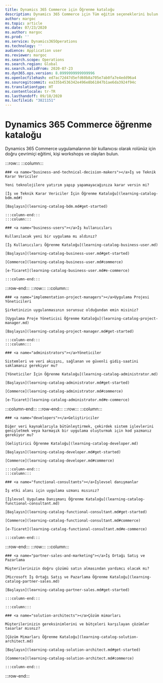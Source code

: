 ```yaml
---
title: Dynamics 365 Commerce için Öğrenme kataloğu
description: Dynamics 365 Commerce için Tüm eğitim seçeneklerini bulun.
author: margoc
ms.topic: article
ms.date: 07/23/2020
ms.author: margoc
ms.prod: ''
ms.service: Dynamics365Operations
ms.technology: ''
audience: Application user
ms.reviewer: margoc
ms.search.scope: Operations
ms.search.region: Global
ms.search.validFrom: 2020-07-23
ms.dyn365.ops.version: 8.0999999999999996
ms.openlocfilehash: ed7ac72d47d5efd60b8a705e7ab0fa7e4edd96a4
ms.sourcegitcommit: ea335b4536342e496e8b61847b1ae6da3924f94c
ms.translationtype: HT
ms.contentlocale: tr-TR
ms.lasthandoff: 09/18/2020
ms.locfileid: "3821151"
---
```

# <a name="dynamics-365-commerce-learning-catalog"></a>Dynamics 365 Commerce öğrenme kataloğu 

Dynamics 365 Commerce uygulamalarının bir kullanıcısı olarak rolünüz için doğru çevrimiçi eğitimi, kişi workshops ve olayları bulun.

<!-- ![Universal Windows Platform (UWP)](images/platform-uwp.png)  -->  

:::row:::
    :::column:::
<!-- ![Universal Windows Platform (UWP)](images/platform-uwp.png)  -->  

    ### <a name="business-and-technical-decision-makers"></a>İş ve Teknik Karar Vericiler

    Yeni teknolojilere yatırım yapıp yapamayacağınıza karar versin mi? 

    [İş ve Teknik Karar Vericiler İçin Öğrenme Kataloğu](learning-catalog-bdm.md#)

    [Başlayın](learning-catalog-bdm.md#get-started)

    :::column-end:::
    :::column:::

    ### <a name="business-users"></a>İş kullanıcıları

    Kullanılacak yeni bir uygulama mı aldınız? 

    [İş Kullanıcıları Öğrenme Kataloğu](learning-catalog-business-user.md)

    [Başlayın](learning-catalog-business-user.md#get-started)

    [Commerce](learning-catalog-business-user.md#commerce)

    [e-Ticaret](learning-catalog-business-user.md#e-commerce)

    :::column-end:::
:::row-end:::
:::row:::
    :::column:::

    ### <a name="implementation-project-managers"></a>Uygulama Projesi Yöneticileri

    Şirketinizin uygulanmasının sorunsuz olduğundan emin misiniz?

    [Uygulama Proje Yöneticisi Öğrenme Kataloğu](learning-catalog-project-manager.md)

    [Başlayın](learning-catalog-project-manager.md#get-started)

    :::column-end:::
    :::column:::

    ### <a name="administrators"></a>Yöneticiler

    Sistemleri ve veri akışını, sağlanan ve güvenli gidiş-saatini saklamanız gerekiyor mu?

    [Yöneticiler İçin Öğrenme Kataloğu](learning-catalog-administrator.md)

    [Başlayın](learning-catalog-administrator.md#get-started)

    [Commerce](learning-catalog-administrator.md#commerce)

    [e-Ticaret](learning-catalog-administrator.md#e-commerce)

  :::column-end:::
:::row-end:::
:::row:::
    :::column:::

    ### <a name="developers"></a>Geliştiriciler

    Diğer veri kaynaklarıyla bütünleştirmek, çekirdek sistem işlevlerini genişletmek veya karmaşık bir uygulama oluşturmak için kod yazmanız gerekiyor mu?

    [Geliştirici Öğrenme Kataloğu](learning-catalog-developer.md)

    [Başlayın](learning-catalog-developer.md#get-started)

    [Commerce](learning-catalog-developer.md#commerce)

    :::column-end:::
    :::column:::

    ### <a name="functional-consultants"></a>İşlevsel danışmanlar

    İş etki alanı için uygulama uzmanı mısınız? 

    [İşlevsel Uygulama Danışmanı Öğrenme Kataloğu](learning-catalog-functional-consultant.md)

    [Başlayın](learning-catalog-functional-consultant.md#get-started)

    [Commerce](learning-catalog-functional-consultant.md#commerce)

    [e-Ticaret](learning-catalog-functional-consultant.md#e-commerce)

    :::column-end:::
:::row-end:::
:::row:::
    :::column:::

    ### <a name="partner-sales-and-marketing"></a>İş Ortağı Satış ve Pazarlama

    Müşterilerinizin doğru çözümü satın almasından yardımcı olacak mı? 

    [Microsoft İş Ortağı Satış ve Pazarlama Öğrenme Kataloğu](learning-catalog-partner-sales.md)

    [Başlayın](learning-catalog-partner-sales.md#get-started)

    :::column-end:::

    :::column:::

    ### <a name="solution-architects"></a>Çözüm mimarları

    Müşterilerinizin gereksinimlerini ve bütçeleri karşılayan çözümler tasarlar mısnız?

    [Çözüm Mimarları Öğrenme Kataloğu](learning-catalog-solution-architect.md)

    [Başlayın](learning-catalog-solution-architect.md#get-started)

    [Commerce](learning-catalog-solution-architect.md#commerce)

    :::column-end:::
:::row-end:::
